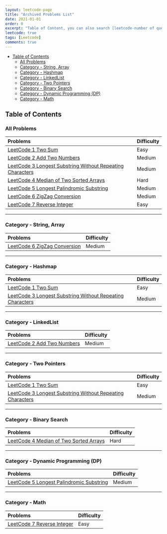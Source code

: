 ```yaml
---
layout: leetcode-page
title: "Archived Problems List"
date: 2021-01-01
order: 0
excerpt: "Table of Content, you can also search [leetcode-number of question] in the site"
leetcode: true
tags: [Leetcode]
comments: true
---
```


- [Table of Contents](#table-of-contents)
  - [All Problems](#all-problems)
  - [Category - String, Array](#category---string-array)
  - [Category - Hashmap](#category---hashmap)
  - [Category - LinkedList](#category---linkedlist)
  - [Category - Two Pointers](#category---two-pointers)
  - [Category - Binary Search](#category---binary-search)
  - [Category - Dynamic Programming (DP)](#category---dynamic-programming-dp)
  - [Category - Math](#category---math)



## Table of Contents 
### All Problems

| Problems                                                                                                                                      | Difficulty |
| :-------------------------------------------------------------------------------------------------------------------------------------------- | :--------- |
| [LeetCode 1 Two Sum](https://muyangguo.xyz/leetcode-1-two-sum/)                                                                               | Easy       |
| [LeetCode 2 Add Two Numbers](http://muyangguo.xyz/Leetcode-2-Add-Two-Numbers/)                                                                | Medium     |
| [LeetCode 3 Longest Substring Without Repeating Characters](https://muyangguo.xyz/Leetcode-3-Longest-Substring-Without-Repeating-Characters/) | Medium     |
| [LeetCode 4 Median of Two Sorted Arrays](https://muyangguo.xyz/Leetcode-4-Median-Of-Two-Sorted-Arrays/)                                       | Hard       |
| [LeetCode 5 Longest Palindromic Substring](https://muyangguo.xyz/Leetcode-5-Longest-Palindromic-Substring/)                                   | Medium     |
| [LeetCode 6 ZigZag Conversion](https://muyangguo.xyz/Leetcode-6-ZigZag-Conversion/)                                                           | Medium     |
| [LeetCode 7 Reverse Integer](https://muyangguo.xyz/Leetcode-7-Reverse-Integer/)                                                           | Easy     |

--- 

### Category - String, Array

| Problems                                                                                                                                      | Difficulty |
| :-------------------------------------------------------------------------------------------------------------------------------------------- | :--------- |
| [LeetCode 6 ZigZag Conversion](https://muyangguo.xyz/Leetcode-6-ZigZag-Conversion/)                                                           | Medium     |

---
### Category - Hashmap

| Problems                                                                                                                                      | Difficulty |
| :-------------------------------------------------------------------------------------------------------------------------------------------- | :--------- |
| [LeetCode 1 Two Sum](https://muyangguo.xyz/leetcode-1-two-sum/)                                                                               | Easy       |
| [LeetCode 3 Longest Substring Without Repeating Characters](https://muyangguo.xyz/Leetcode-3-Longest-Substring-Without-Repeating-Characters/) | Medium     |


---

### Category - LinkedList

| Problems                                                                       | Difficulty |
| :----------------------------------------------------------------------------- | :--------- |
| [LeetCode 2 Add Two Numbers](http://muyangguo.xyz/Leetcode-2-Add-Two-Numbers/) | Medium     |

---
### Category - Two Pointers

| Problems                                                                                                                                      | Difficulty |
| :-------------------------------------------------------------------------------------------------------------------------------------------- | :--------- |
| [LeetCode 1 Two Sum](https://muyangguo.xyz/leetcode-1-two-sum/)                                                                               | Easy       |
| [LeetCode 3 Longest Substring Without Repeating Characters](https://muyangguo.xyz/Leetcode-3-Longest-Substring-Without-Repeating-Characters/) | Medium     |

---

### Category - Binary Search

| Problems                                                                                                | Difficulty |
| :------------------------------------------------------------------------------------------------------ | :--------- |
| [LeetCode 4 Median of Two Sorted Arrays](https://muyangguo.xyz/Leetcode-4-Median-Of-Two-Sorted-Arrays/) | Hard       |

---
### Category - Dynamic Programming (DP)

| Problems                                                                                                    | Difficulty |
| :---------------------------------------------------------------------------------------------------------- | :--------- |
| [LeetCode 5 Longest Palindromic Substring](https://muyangguo.xyz/Leetcode-5-Longest-Palindromic-Substring/) | Medium     |

---

### Category - Math

| Problems                                                                                                    | Difficulty |
| :---------------------------------------------------------------------------------------------------------- | :--------- |
| [LeetCode 7 Reverse Integer](https://muyangguo.xyz/Leetcode-7-Reverse-Integer/)                                                           | Easy     |
